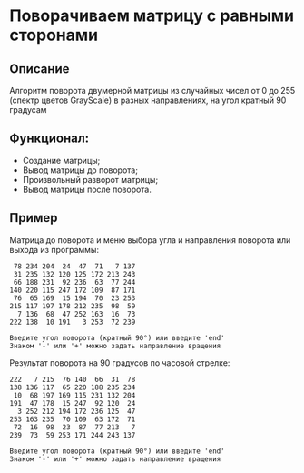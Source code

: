 # Поворачиваем матрицу с равными сторонами

## Описание
Алгоритм поворота двумерной матрицы из случайных чисел от 0 до 255 (спектр цветов GrayScale) в разных направлениях, на угол кратный 90 градусам

## Функционал:
* Создание матрицы;
* Вывод матрицы до поворота;
* Произвольный разворот матрицы;
* Вывод матрицы после поворота.

## Пример
Матрица до поворота и меню выбора угла и направления поворота или выхода из программы:
```
 78 234 204  24  47  71   7 137
 31 235 132 120 125 172 213 243
 66 188 231  92 236  63  77 244
140 220 115 247 172 109  87 171
 76  65 169  15 194  70  23 253
215 117 197 178 212 235  98  59
  7 136  68  47 252 163  16  73
222 138  10 191   3 253  72 239

Введите угол поворота (кратный 90°) или введите 'end'
Знаком '-' или '+' можно задать направление вращения
```
Результат поворота на 90 градусов по часовой стрелке:
```
222   7 215  76 140  66  31  78
138 136 117  65 220 188 235 234
 10  68 197 169 115 231 132 204
191  47 178  15 247  92 120  24
  3 252 212 194 172 236 125  47
253 163 235  70 109  63 172  71
 72  16  98  23  87  77 213   7
239  73  59 253 171 244 243 137

Введите угол поворота (кратный 90°) или введите 'end'
Знаком '-' или '+' можно задать направление вращения
```
